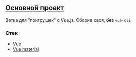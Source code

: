 ## [Основной проект](https://github.com/andreevWork/aplate)

Ветка для "поигрушек" с Vue.js. Сборка своя, **без** ``` vue-cli ```

### Стек
* [Vue](https://vuejs.org/)
* [Vue material](https://vuematerial.github.io/#/)
